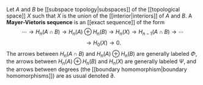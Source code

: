 Let $A$ and $B$ be [[subspace topology|subspaces]] of the [[topological space]] $X$ such that $X$ is the union of the [[interior|interiors]] of $A$ and $B$. A **Mayer-Vietoris sequence** is an [[exact sequence]] of the form $$\cdots\to H_n(A\cap B)\to H_n(A)\oplus H_n(B) \to H_n(X) \to H_{n-1}(A\cap B) \to\cdots$$$$\to H_0(X) \to 0.$$The arrows between $H_n(A\cap B)$ and $H_n(A)\oplus H_n(B)$ are generally labeled $\Phi$, the arrows between $H_n(A)\oplus H_n(B)$ and $H_n(X)$ are generally labeled $\Psi$, and the arrows between degrees (the [[boundary homomorphism|boundary homomorphisms]]) are as usual denoted $\partial$.



